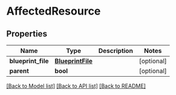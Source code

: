 # AffectedResource

## Properties
Name | Type | Description | Notes
------------ | ------------- | ------------- | -------------
**blueprint_file** | [**BlueprintFile**](BlueprintFile.md) |  | [optional] 
**parent** | **bool** |  | [optional] 

[[Back to Model list]](../README.md#documentation-for-models) [[Back to API list]](../README.md#documentation-for-api-endpoints) [[Back to README]](../README.md)

